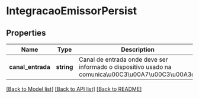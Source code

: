 # IntegracaoEmissorPersist

## Properties
Name | Type | Description | Notes
------------ | ------------- | ------------- | -------------
**canal_entrada** | **string** | Canal de entrada onde deve ser informado o dispositivo usado na comunica\u00C3\u00A7\u00C3\u00A3o. | [optional] 

[[Back to Model list]](../README.md#documentation-for-models) [[Back to API list]](../README.md#documentation-for-api-endpoints) [[Back to README]](../README.md)


